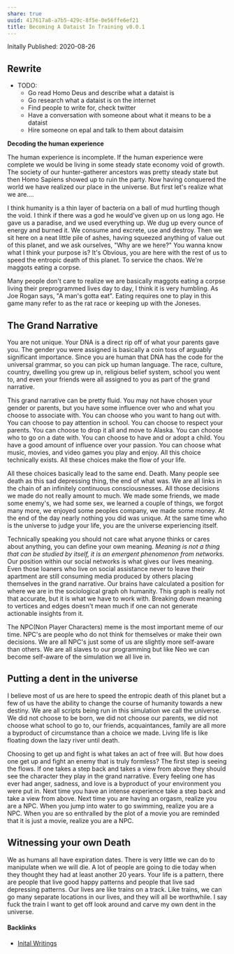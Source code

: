 ```yaml
---
share: true
uuid: 417617a8-a7b5-429c-8f5e-0e56ffe6ef21
title: Becoming A Dataist In Training v0.0.1
---
```

Initally Published: 2020-08-26
## Rewrite

* TODO:
  * Go read Homo Deus and describe what a dataist is
  * Go research what a dataist is on the internet
  * Find people to write for, check twitter
  * Have a conversation with someone about what it means to be a dataist
  * Hire someone on epal and talk to them about dataisim

<!-- 
# Becoming a Dataist in Training

Who starts out a document with the statement, The Human Experience is Incomplete. Now that is the most fucking loaded statement I could probably come up with. How does one define the human experience?

What am I trying to communicate with this post?

I read the title, “Becoming a dataist in training”. What is a dataist, what do dataists do that requires training.

What kind of assumption of saying if the human experience were complete we would be living in some steady state economy void of growth. The human experience is to go beyond where no one has gone before. I have clearly incorrectly labelled the human experience. I need to define the human experience and dataisim.

-->


**Decoding the human experience**

The human experience is incomplete. If the human experience were complete we would be living in some steady state economy void of growth. The society of our hunter-gatherer ancestors was pretty steady state but then Homo Sapiens showed up to ruin the party. Now having conquered the world we have realized our place in the universe. But first let's realize what we are....

<!--

What the fuck does saying the human experience is incomplete even mean?

Saying we should live in a steady state economy void of growth is fucking retarded, that is like saying we should go back to being animals and give up everything that made us human.

Did Homo Sapians really show up and ruin the party.... or get the party started to begin with. We just need to make sure to we can leave the lights on. Modernisim was pretty whack.

-->
I think humanity is a thin layer of bacteria on a ball of mud hurtling though the void. I think if there was a god he would've given up on us long ago. He gave us a paradise, and we used everything up. We dug up every ounce of energy and burned it. We consume and excrete, use and destroy. Then we sit here on a neat little pile of ashes, having squeezed anything of value out of this planet, and we ask ourselves, "Why are we here?" You wanna know what I think your purpose is? It's Obvious, you are here with the rest of us to speed the entropic death of this planet. To service the chaos. We're maggots eating a corpse.

<!--

This need much better context, going from describing a steady state economy to talking about humanity being a layer of bacteria is pretty scatter brained.

This description of humanity has nothing honorable, when honor is a large component of what makes us human.

And that description of maggots eating a corpse can be replaced with parasite trying to reach symbiosis.

Then in [wiki.media.list.Westworld](../03515a8a-a40a-48fd-9304-1565acfd1ce2) season 4 William gives the speech about cockroaches.

-->

Many people don't care to realize we are basically maggots eating a corpse living their preprogrammed lives day to day, I think it is very humbling. As Joe Rogan says, "A man's gotta eat". Eating requires one to play in this game many refer to as the rat race or keeping up with the Joneses.

<!--

What does it really mean to live a pre programed life? Is that so bad, I always described myself as a guy who wants to live in [wiki.media.list.brave new world](../64965a4a-a58a-470f-b3b9-66f52a209b0b). I have explicitly describing how I want to live as a happy slave then go about criticizing the world I actually live in. WTF hypocrisy much.

We also have no choice but to play the game. Life itself, is as Deloris in [wiki.media.list.Westworld](../03515a8a-a40a-48fd-9304-1565acfd1ce2) alludes to, a Game. A game with an evolving set of rules.

And if I am going to say A man's gotta eat then I should be mentioning what I really mean [wiki.concepts.list.maslow's hierarchy of needs](../Maslow's Hierarchy of Needs). I may think it is [wiki.concepts.list.Cringe](../eb9539fa-c2c5-49c5-8b1d-3f91d891b59a) to talk about the same concepts we covered in highschool but I shouldn't.

The fact I view what was taught in school as something I should now dive deep into is something I should think through.

The fact I used to sing, "School is a place of death and torture", it pretty scary to think about.
-->

## The Grand Narrative

You are not unique. Your DNA is a direct rip off of what your parents gave you. The gender you were assigned is basically a coin toss of arguably significant importance. Since you are human that DNA has the code for the universal grammar, so you can pick up human language. The race, culture, country, dwelling you grew up in, religious belief system, school you went to, and even your friends were all assigned to you as part of the grand narrative.

<!--
This does not give humanity any credit. People do make decisions with what they do with their bodies. We choose to suffer, many of us do.

Also what is the point mocking people for their lack of free will when they obviously have some.

Well some people do not have a measurable amount of free will.

Alright explain yourself.....

Many people are back ground noise. Their teachers will not remember their name. Their test scores and work performance disappears within the statistics.

Okay let me get this strait, as you like to say people are infinitely compressible. Now there may be something to that idea but people are still counted towards the bottom line. People cost resources, they fulfill a purpose even if it is to waste heat to prop up the egos of delusional people. 

Why thanks you just brought up another dimension to this conversation. People exist as wasted heat, that is the speeding up the entropic death of the universe we heard about earlier. That also means that some people actually hold a purpose to the resentment of most other people.
-->

This grand narrative can be pretty fluid. You may not have chosen your gender or parents, but you have some influence over who and what you choose to associate with. You can choose who you want to hang out with. You can choose to pay attention in school. You can choose to respect your parents. You can choose to drop it all and move to Alaska. You can choose who to go on a date with. You can choose to have and or adopt a child. You have a good amount of influence over your passion. You can choose what music, movies, and video games you play and enjoy. All this choice technically exists. All these choices make the flow of your life.

<!--
Alright I should read everything before commenting.
-->

All these choices basically lead to the same end. Death. Many people see death as this sad depressing thing, the end of what was. We are all links in the chain of an infinitely continuous consciousnesses. All those decisions we made do not really amount to much. We made some friends, we made some enemy's, we had some sex, we learned a couple of things, we forgot many more, we enjoyed some peoples company, we made some money. At the end of the day nearly nothing you did was unique. At the same time who is the universe to judge your life, you are the universe experiencing itself.

<!-- 
Something positive this deep down inside. No, get to the point within the first paragraph dipshit.
-->

Technically speaking you should not care what anyone thinks or cares about anything, you can define your own meaning. *Meaning is not a thing that can be studied by itself, it is an emergent phenomenon from networks.* Our position within our social networks is what gives our lives meaning. Even those loaners who live on social assistance never to leave their apartment are still consuming media produced by others placing themselves in the grand narrative. Our brains have calculated a position for where we are in the sociological graph oh humanity. This graph is really not that accurate, but it is what we have to work with. Breaking down meaning to vertices and edges doesn't mean much if one can not generate actionable insights from it.

<!--
We have to consume energy in order to think and experience. If you don't want to think you must be dying.

-->

The NPC(Non Player Characters) meme is the most important meme of our time. NPC's are people who do not think for themselves or make their own decisions. We are all NPC's just some of us are slightly more self-aware than others. We are all slaves to our programming but like Neo we can become self-aware of the simulation we all live in.

<!--
We already talked about people who do not think earlier in this stream of consciousness. Coming back to it again shows a lack of planning.

Switching to talking about NPC's all of a sudden. Why what is the context. This writing did not even have an outline and functions more like a stream of consciousness.
-->

## Putting a dent in the universe


I believe most of us are here to speed the entropic death of this planet but a few of us have the ability to change the course of humanity towards a new destiny. We are all scripts being run in this simulation we call the universe. We did not choose to be born, we did not choose our parents, we did not choose what school to go to, our friends, acquaintances, family are all more a byproduct of circumstance than a choice we made. Living life is like floating down the lazy river until death.

<!--

Living life is like floating down a lazy river until death. I am repeating what I wrote earlier in this stream of consciousness.

-->

Choosing to get up and fight is what takes an act of free will. But how does one get up and fight an enemy that is truly formless? The first step is seeing the flows. If one takes a step back and takes a view from above they should see the character they play in the grand narrative. Every feeling one has ever had anger, sadness, and love is a byproduct of your environment you were put in. Next time you have an intense experience take a step back and take a view from above. Next time you are having an orgasm, realize you are a NPC. When you jump into water to go swimming, realize you are a NPC. When you are so enthralled by the plot of a movie you are reminded that it is just a movie, realize you are a NPC.

<!--

What am I trying to communicate when I call the reader a NPC. This post is retarded and embarrassing.

Next time you are having an orgasm, realize you are a NPC.

This does not make sense.
Next time you are having an orgasm, realize that very act might make you a NPC.


-->

## Witnessing your own Death

We as humans all have expiration dates. There is very little we can do to manipulate when we will die. A lot of people are going to die today when they thought they had at least another 20 years. Your life is a pattern, there are people that live good happy patterns and people that live sad depressing patterns. Our lives are like trains on a track. Like trains, we can go many separate locations in our lives, and they will all be worthwhile. I say fuck the train I want to get off look around and carve my own dent in the universe.

<!--

We talked about death earlier in this stream of consciousness.

Fuck the train, I say. Well where are you supposed to go. You can't just walk out on your marriage and children. You can just quit your job but where does that get you. You can go to another country or city but then what? You can go on some dating app and try to date someone but to what end.

People need something to live for.

-->


#### Backlinks

* [Inital Writings](/c4747e80-98b8-4dca-93d9-14d4e6425e70)